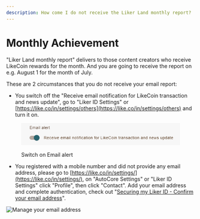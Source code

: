 ```yaml
---
description: How come I do not receive the Liker Land monthly report?
---
```


# Monthly Achievement

"Liker Land monthly report" delivers to those content creators who receive LikeCoin rewards for the month. And you are going to receive the report on e.g. August 1 for the month of July.

These are 2 circumstances that you do not receive your email report:

* You switch off the "Receive email notification for LikeCoin transaction and news update", go to "Liker ID Settings" or [https://like.co/in/settings/others](https://like.co/in/settings/others) and turn it on.

<figure><img src="../../.gitbook/assets/monthly-report-email-setting-button-en.png" alt=""><figcaption><p>Switch on Email alert</p></figcaption></figure>

* You registered with a mobile number and did not provide any email address, please go to [https://like.co/in/settings/](https://like.co/in/settings/), on "AutoCore Settings" or "Liker ID Settings" click "Profile", then click "Contact". Add your email address and complete authentication, check out "[Securing my Liker ID - Confirm your email address](../liker-id/register/verifying-email-address.md#confirm-your-email-address)".

![Manage your email address](../../.gitbook/assets/monthly-report-email-setting-en.png)
